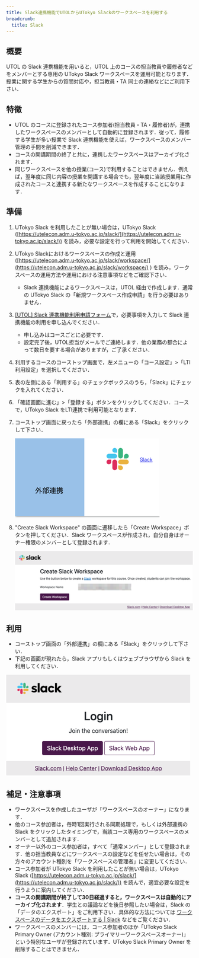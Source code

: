 ```yaml
---
title: Slack連携機能でUTOLからUTokyo Slackのワークスペースを利用する
breadcrumb:
  title: Slack
---
```


## 概要

UTOL の Slack 連携機能を用いると，UTOL 上のコースの担当教員や履修者などをメンバーとする専用の UTokyo Slack ワークスペースを運用可能となります．授業に関する学生からの質問対応や，担当教員・TA 同士の連絡などにご利用下さい．

## 特徴

* UTOL のコースに登録されたコース参加者(担当教員・TA・履修者)が，連携したワークスペースのメンバーとして自動的に登録されます．従って，履修する学生が多い授業で Slack 連携機能を使えば，ワークスペースのメンバー管理の手間を削減できます．  
* コースの開講期間の終了と共に，連携したワークスペースはアーカイブ化されます．  
* 同じワークスペースを他の授業(コース)で利用することはできません．例えば，翌年度に同じ内容の授業を開講する場合でも，翌年度に当該授業用に作成されたコースと連携する新たなワークスペースを作成することになります．

## 準備

1. UTokyo Slack を利用したことが無い場合は，UTokyo Slack ([https://utelecon.adm.u-tokyo.ac.jp/slack/](https://utelecon.adm.u-tokyo.ac.jp/slack/)) を読み，必要な設定を行って利用を開始してください．  
2. UTokyo Slackにおけるワークスペースの作成と運用 ([https://utelecon.adm.u-tokyo.ac.jp/slack/workspace/](https://utelecon.adm.u-tokyo.ac.jp/slack/workspace/) ) を読み，ワークスペースの運用方法や運用における注意事項などをご確認下さい．  
   * Slack 連携機能によるワークスペースは，UTOL 経由で作成します．通常の UTokyo Slack の「新規ワークスペース作成申請」を行う必要はありません．  
3. [\[UTOL\] Slack 連携機能利用申請フォーム](https://forms.office.com/r/95dTmqB3ui)で，必要事項を入力して Slack 連携機能の利用を申し込んでください．  
   * 申し込みはコースごとに必要です．  
   * 設定完了後，UTOL担当がメールでご連絡します．他の業務の都合によって数日を要する場合がありますが，ご了承ください．  
4. 利用するコースのコーストップ画面で，左メニューの「コース設定」\>「LTI利用設定」を選択してください．  
5. 表の左側にある「利用する」のチェックボックスのうち，「Slack」にチェックを入れてください．  
6. 「確認画面に進む」\>「登録する」ボタンをクリックしてください．コースで，UTokyo Slack をLTI連携で利用可能となります．  
7. コーストップ画面に戻ったら「外部連携」の欄にある「Slack」をクリックして下さい．

    ![](./integration.png)

8. "Create Slack Workspace" の画面に遷移したら「Create Workspace」ボタンを押してください．Slack ワークスペースが作成され，自分自身はオーナー権限のメンバーとして登録されます．

    ![](./create-workspace.png)

## 利用

* コーストップ画面の「外部連携」の欄にある「Slack」をクリックして下さい．  
* 下記の画面が現れたら，Slack アプリもしくはウェブブラウザから Slack を利用してください．

![](./login.png)

## 補足・注意事項

* ワークスペースを作成したユーザが「ワークスペースのオーナー」になります．  
* 他のコース参加者は，毎時1回実行される同期処理で，もしくは外部連携の Slack をクリックしたタイミングで，当該コース専用のワークスペースのメンバーとして追加されます．  
* オーナー以外のコース参加者は，すべて「通常メンバー」として登録されます．他の担当教員などにワークスペースの設定などを任せたい場合は，その方々のアカウント種別を「ワークスペースの管理者」に変更してください．  
* コース参加者が UTokyo Slack を利用したことが無い場合は，UTokyo Slack ([https://utelecon.adm.u-tokyo.ac.jp/slack/](https://utelecon.adm.u-tokyo.ac.jp/slack/)) を読んで，適宜必要な設定を行うように案内してください．  
* **コースの開講期間が終了して30日経過すると，ワークスペースは自動的にアーカイブ化されます**．学生との議論などを後日参照したい場合は，Slack の「データのエクスポート」をご利用下さい．具体的な方法については [ワークスペースのデータをエクスポートする | Slack](https://slack.com/intl/ja-jp/help/articles/201658943-%E3%83%AF%E3%83%BC%E3%82%AF%E3%82%B9%E3%83%9A%E3%83%BC%E3%82%B9%E3%81%AE%E3%83%87%E3%83%BC%E3%82%BF%E3%82%92%E3%82%A8%E3%82%AF%E3%82%B9%E3%83%9D%E3%83%BC%E3%83%88%E3%81%99%E3%82%8B) などをご覧ください．
* ワークスペースのメンバーには，コース参加者のほか「UTokyo Slack Primary Owner (アカウント種別: プライマリーワークスペースオーナー)」という特別なユーザが登録されています．UTokyo Slack Primary Owner を削除することはできません．

